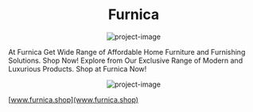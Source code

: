 <h1 align="center" id="title">Furnica</h1>

<p align="center"><img src="https://i.postimg.cc/dtGnvPGF/26-05-2023-20-17-19-REC.png" alt="project-image"></p>

<p id="description">At Furnica Get Wide Range of Affordable Home Furniture and Furnishing Solutions. Shop Now! Explore from Our Exclusive Range of Modern and Luxurious Products. Shop at Furnica Now!</p>
<p align="center"><img src="https://i.postimg.cc/SRRsdhqM/26-05-2023-20-18-10-REC.png" alt="project-image"></p>

[www.furnica.shop](www.furnica.shop)
